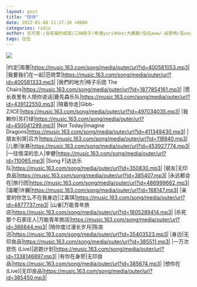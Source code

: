 ```yaml
---
layout: post
title: "陪伴"
date: 2022-01-08 21:27:28 +0800
categories: radio
author: 任可爱-/会有猫的咸菜/三絲餃子/希澈yuri9doo/大藏藏/伍伍aww/-由里畅/歪woodrow
tags: 伍伍
---
```

![]({{site.baseurl}}/images/cover_20220108.jpg)

|约定|周蕙|https://music.163.com/song/media/outer/url?id=400581053.mp3|
|我要我们在一起|范晓萱|https://music.163.com/song/media/outer/url?id=400581333.mp3|
|我們的地方|椅子乐团 The Chairs|https://music.163.com/song/media/outer/url?id=1877854161.mp3|
|愿长夜里有人陪你说话|鹿先森乐队|https://music.163.com/song/media/outer/url?id=439122550.mp3|
|陪着你走|Gibb-Z/ICE|https://music.163.com/song/media/outer/url?id=497034035.mp3|
|我赖你|苏打绿|https://music.163.com/song/media/outer/url?id=450041299.mp3|
|Not Today|Imagine Dragons|https://music.163.com/song/media/outer/url?id=411349430.mp3|
|朋友别哭|吕方|https://music.163.com/song/media/outer/url?id=118940.mp3|
|儿歌|张悬|https://music.163.com/song/media/outer/url?id=453927774.mp3|
|一往情深的恋人|李健|https://music.163.com/song/media/outer/url?id=110065.mp3|
|Song F|达达乐队|https://music.163.com/song/media/outer/url?id=350830.mp3|
|朋友|无印良品|https://music.163.com/song/media/outer/url?id=385407.mp3|
|永远都会在|旅行团|https://music.163.com/song/media/outer/url?id=486999662.mp3|
|温暖|许巍|https://music.163.com/song/media/outer/url?id=168147.mp3|
|亲爱的你怎么不在我身边|江美琪|https://music.163.com/song/media/outer/url?id=4877737.mp3|
|山雀|万能青年旅店|https://music.163.com/song/media/outer/url?id=1805289414.mp3|
|杀死那个石家庄人|万能青年旅店|https://music.163.com/song/media/outer/url?id=386844.mp3|
|陪你度过漫长岁月|陈奕迅|https://music.163.com/song/media/outer/url?id=35403523.mp3|
|身边|无印良品|https://music.163.com/song/media/outer/url?id=385511.mp3|
|一万次悲伤 (Live)|逃跑计划|https://music.163.com/song/media/outer/url?id=1338146897.mp3|
|有你在身旁|无印良品|https://music.163.com/song/media/outer/url?id=385674.mp3|
|想你在(Live)|无印良品|https://music.163.com/song/media/outer/url?id=385450.mp3|

